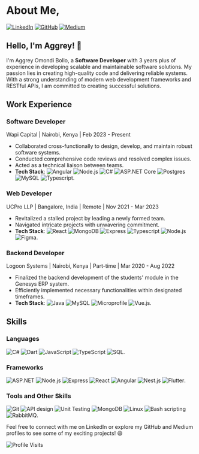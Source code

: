 # About Me,

[![LinkedIn](https://img.shields.io/badge/LinkedIn-aggrey--bollo-blue)](https://www.linkedin.com/in/aggrey-bollo/)
[![GitHub](https://img.shields.io/badge/GitHub-bollo--omar-lightgrey)](https://github.com/bollo-omar)
[![Medium](https://img.shields.io/badge/Medium-bolloo18-green)](https://medium.com/@bolloo18)

## **Hello, I'm Aggrey!** 👋

I'm Aggrey Omondi Bollo, a **Software Developer** with 3 years plus of experience in developing scalable and maintainable software solutions. My passion lies in creating high-quality code and delivering reliable systems. With a strong understanding of modern web development frameworks and RESTful APIs, I am committed to creating successful solutions.

## **Work Experience**

### **Software Developer**
Wapi Capital | Nairobi, Kenya | Feb 2023 - Present
- Collaborated cross-functionally to design, develop, and maintain robust software systems.
- Conducted comprehensive code reviews and resolved complex issues.
- Acted as a technical liaison between teams.
- **Tech Stack**: ![Angular](https://img.shields.io/badge/-Angular-red) ![Node.js](https://img.shields.io/badge/-Node.js-339933) ![C#](https://img.shields.io/badge/-C%23-blue) ![ASP.NET Core](https://img.shields.io/badge/-ASP.NET%20Core-blueviolet) ![Postgres](https://img.shields.io/badge/-Postgres-336791) ![MySQL](https://img.shields.io/badge/-MySQL-4479A1) ![Typescript](https://img.shields.io/badge/-Typescript-007ACC).

### **Web Developer**
UCPro LLP | Bangalore, India | Remote | Nov 2021 - Mar 2023
- Revitalized a stalled project by leading a newly formed team.
- Navigated intricate projects with unwavering commitment.
- **Tech Stack**: ![React](https://img.shields.io/badge/-React-61DAFB) ![MongoDB](https://img.shields.io/badge/-MongoDB-47A248) ![Express](https://img.shields.io/badge/-Express-000000) ![Typescript](https://img.shields.io/badge/-Typescript-007ACC) ![Node.js](https://img.shields.io/badge/-Node.js-339933) ![Figma](https://img.shields.io/badge/-Figma-F24E1E).

### **Backend Developer**
Logoon Systems | Nairobi, Kenya | Part-time | Mar 2020 - Aug 2022
- Finalized the backend development of the students' module in the Genesys ERP system.
- Efficiently implemented necessary functionalities within designated timeframes.
- **Tech Stack**: ![Java](https://img.shields.io/badge/-Java-007396) ![MySQL](https://img.shields.io/badge/-MySQL-4479A1) ![Microprofile](https://img.shields.io/badge/-Microprofile-1B6AC6) ![Vue.js](https://img.shields.io/badge/-Vue.js-4FC08D).

## **Skills**

### Languages
![C#](https://img.shields.io/badge/-C%23-blue) ![Dart](https://img.shields.io/badge/-Dart-0175C2) ![JavaScript](https://img.shields.io/badge/-JavaScript-F7DF1E) ![TypeScript](https://img.shields.io/badge/-TypeScript-007ACC) ![SQL](https://img.shields.io/badge/-SQL-4479A1).

### Frameworks
![ASP.NET](https://img.shields.io/badge/-ASP.NET-blueviolet) ![Node.js](https://img.shields.io/badge/-Node.js-339933) ![Express](https://img.shields.io/badge/-Express-000000) ![React](https://img.shields.io/badge/-React-61DAFB) ![Angular](https://img.shields.io/badge/-Angular-red) ![Nest.js](https://img.shields.io/badge/-Nest.js-E0234E) ![Flutter](https://img.shields.io/badge/-Flutter-02569B).

### Tools and Other Skills
![Git](https://img.shields.io/badge/-Git-F05032) ![API design](https://img.shields.io/badge/-API%20design-FF4400) ![Unit Testing](https://img.shields.io/badge/-Unit%20Testing-018F67) ![MongoDB](https://img.shields.io/badge/-MongoDB-47A248) ![Linux](https://img.shields.io/badge/-Linux-FCC624) ![Bash scripting](https://img.shields.io/badge/-Bash%20scripting-4EAA25) ![RabbitMQ](https://img.shields.io/badge/-RabbitMQ-FF6600).

Feel free to connect with me on LinkedIn or explore my GitHub and Medium profiles to see some of my exciting projects! 😄

![Profile Visits](https://komarev.com/ghpvc/?username=bollo-omar)

